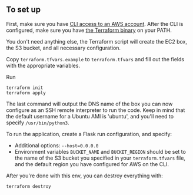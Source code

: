 To set up
---------

First, make sure you have 
[CLI access to an AWS account](https://docs.aws.amazon.com/cli/latest/userguide/cli-chap-configure.html). 
After the CLI is configured, make sure you have 
[the Terraform binary](https://www.terraform.io/downloads.html)
on your PATH. 

You don't need anything else, the Terraform script will create
the EC2 box, the S3 bucket, and all necessary configuration.

Copy `terraform.tfvars.example` to `terraform.tfvars` and fill out the 
fields with the appropriate variables. 

Run

    terraform init
    terraform apply
    
The last command will output the DNS name of the box you can now configure
as an SSH remote interpreter to run the code. Keep in mind that the default
username for a Ubuntu AMI is 'ubuntu', and you'll need to specify 
`/usr/bin/python3`.

To run the application, create a Flask run configuration, and specify:

- Additional options: `--host=0.0.0.0`
- Environment variables `BUCKET_NAME` and `BUCKET_REGION` should be set
  to the name of the S3 bucket you specified in your `terraform.tfvars`
  file, and the default region you have configured for AWS on the CLI.

After you're done with this env, you can destroy everything with:

    terraform destroy
